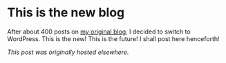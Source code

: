 # This is the new blog



After about 400 posts on <a href="http://planspace.blogspot.com/">my original blog</a>, I decided to switch to WordPress. This is the new! This is the future! I shall post here henceforth!



*This post was originally hosted elsewhere.*

